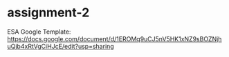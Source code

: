 # assignment-2

ESA Google Template:
https://docs.google.com/document/d/1EROMq9uCJ5nV5HK1xNZ9sBOZNjhuQjb4xRtVgCiHJcE/edit?usp=sharing
